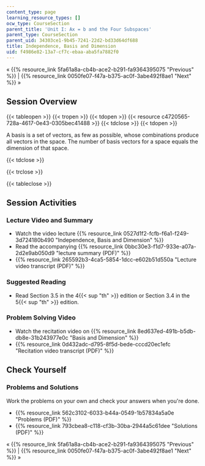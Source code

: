 ```yaml
---
content_type: page
learning_resource_types: []
ocw_type: CourseSection
parent_title: 'Unit I: Ax = b and the Four Subspaces'
parent_type: CourseSection
parent_uid: 34303ce1-9b45-7241-22d2-bd33d64df688
title: Independence, Basis and Dimension
uid: f4986e82-13a7-cf7c-ebaa-aba5fa7882f0
---
```


« {{% resource_link 5fa61a8a-cb4b-ace2-b291-fa9364395075 "Previous" %}} | {{% resource_link 0050fe07-f47a-b375-ac0f-3abe492f8ae1 "Next" %}} »

Session Overview
----------------

{{< tableopen >}}
{{< tropen >}}
{{< tdopen >}}
{{< resource c4720565-728a-4617-0e43-0305bec41488 >}}
{{< tdclose >}}
{{< tdopen >}}


A basis is a set of vectors, as few as possible, whose combinations produce all vectors in the space. The number of basis vectors for a space equals the dimension of that space.


{{< tdclose >}}

{{< trclose >}}

{{< tableclose >}}

Session Activities
------------------

### Lecture Video and Summary

*   Watch the video lecture {{% resource_link 0527d1f2-fcfb-f6a1-f249-3d724180b490 "Independence, Basis and Dimension" %}}
*   Read the accompanying {{% resource_link 0bbc30e3-f1d7-933e-a07a-2d2e9ab050d9 "lecture summary (PDF)" %}}
*   {{% resource_link 265592b3-4ca5-5854-1dcc-e602b51d550a "Lecture video transcript (PDF)" %}}

### Suggested Reading

*   Read Section 3.5 in the 4{{< sup "th" >}} edition or Section 3.4 in the 5{{< sup "th" >}} edition.

### Problem Solving Video

*   Watch the recitation video on {{% resource_link 8ed637ed-491b-b5db-db8e-31b243977e0c "Basis and Dimension" %}}
*   {{% resource_link 0d432adc-d795-8f5d-bede-cccd20ec1efc "Recitation video transcript (PDF)" %}}

Check Yourself
--------------

### Problems and Solutions

Work the problems on your own and check your answers when you're done.

*   {{% resource_link 562c3102-6033-b44a-0549-1b57834a5a0e "Problems (PDF)" %}}
*   {{% resource_link 793cbea8-c118-cf3b-30ba-2944a5c61dee "Solutions (PDF)" %}}

« {{% resource_link 5fa61a8a-cb4b-ace2-b291-fa9364395075 "Previous" %}} | {{% resource_link 0050fe07-f47a-b375-ac0f-3abe492f8ae1 "Next" %}} »